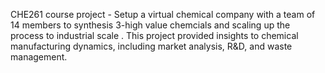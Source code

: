 CHE261 course project - Setup a virtual chemical company with a team of 14 members to synthesis 3-high value chemcials and scaling up the process to industrial scale .
This project provided insights to chemical manufacturing dynamics, including market analysis, R&D, and waste management.
